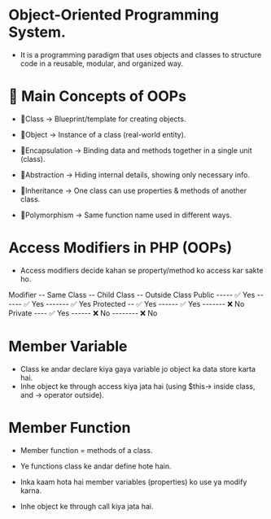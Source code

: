 # Object-Oriented Programming System.

-   It is a programming paradigm that uses objects and classes to structure code in a reusable, modular, and organized way.

# 🔹 Main Concepts of OOPs

-   🔹Class → Blueprint/template for creating objects.

-   🔹Object → Instance of a class (real-world entity).

-   🔹Encapsulation → Binding data and methods together in a single unit (class).

-   🔹Abstraction → Hiding internal details, showing only necessary info.

-   🔹Inheritance → One class can use properties & methods of another class.

-   🔹Polymorphism → Same function name used in different ways.

# Access Modifiers in PHP (OOPs)

-   Access modifiers decide kahan se property/method ko access kar sakte ho.

Modifier -- Same Class -- Child Class -- Outside Class
Public ----- ✅ Yes ------ ✅ Yes ------- ✅ Yes
Protected -- ✅ Yes ------ ✅ Yes ------- ❌ No
Private ---- ✅ Yes ------ ❌ No -------- ❌ No

# Member Variable

-   Class ke andar declare kiya gaya variable jo object ka data store karta hai.
-   Inhe object ke through access kiya jata hai (using $this-> inside class, and -> operator outside).

# Member Function

-   Member function = methods of a class.

-   Ye functions class ke andar define hote hain.

-   Inka kaam hota hai member variables (properties) ko use ya modify karna.

-   Inhe object ke through call kiya jata hai.
